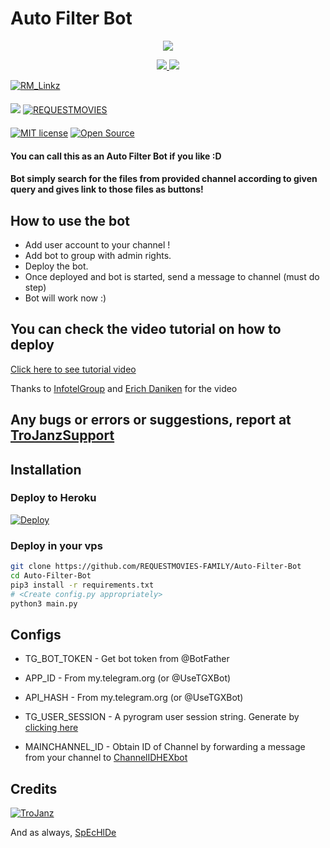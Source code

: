 # Auto Filter Bot

<p align="center">
  <a href="https://www.python.org">
    <img src="http://ForTheBadge.com/images/badges/made-with-python.svg">

  </a>
</p>
<p align="center">
  <a href="https://github.com/REQUESTMOVIES-FAMILY/Auto-Filter-Bot/stargazers">
    <img src="https://img.shields.io/github/stars/REQUESTMOVIES-FAMILY/Auto-Filter-Bot?style=social">

  </a>
  
  <a href="https://github.com/REQUESTMOVIES-FAMILY/Auto-Filter-Bot/fork">
    <img src="https://img.shields.io/github/forks/REQUESTMOVIES-FAMILY/Auto-Filter-Bot?label=Fork&style=social">

  </a>  
</p>

[![RM_Linkz](https://img.shields.io/badge/REQUESTMOVIES-Channel-orange?style=for-the-badge&logo=telegram)](https://telegram.dog/RM_MAINTENANCE)  
ㅤㅤㅤㅤㅤㅤㅤ  
[![](https://img.shields.io/badge/REQUESTMOVIES-Support-red?style=flat&logo=telegram)](https://telegram.dog/RM_MOVIESGROUP)  [![REQUESTMOVIES](https://img.shields.io/badge/REQUESTMOVIES-Website-red?style=flat&logo=CodersRank)](https://RM_MOVIESGROUP.me)  
ㅤㅤㅤㅤㅤㅤㅤ  
[![MIT license](https://img.shields.io/badge/License-MIT-blue?style=flat)](https://github.com/TroJanzHEX/Auto-Filter-Bot/blob/main/COPYING)  [![Open Source](https://badges.frapsoft.com/os/v2/open-source.svg?v=103)](https://github.com/TroJanzHEX/Auto-Filter-Bot)





#### You can call this as an Auto Filter Bot if you like :D
#### Bot simply search for the files from provided channel according to given query and gives link to those files as buttons!

## How to use the bot
* Add user account to your channel !
* Add bot to group with admin rights.
* Deploy the bot.
* Once deployed and bot is started, send a message to channel (must do step)
* Bot will work now :)


## You can check the video tutorial on how to deploy

[Click here to see tutorial video](https://youtu.be/KQVYQAOsFYY)

Thanks to [InfotelGroup](https://telegram.dog/InFoTelGroup) and [Erich Daniken](https://telegram.dog/ErichDaniken) for the video

## Any bugs or errors or suggestions, report at [TroJanzSupport](https://telegram.dog/TroJanzSupport)


## Installation

### Deploy to Heroku
[![Deploy](https://www.herokucdn.com/deploy/button.svg)](https://heroku.com/deploy?template=https://github.com/REQUESTMOVIES-FAMILY/Auto-Filter-Bot)

### Deploy in your vps
```sh
git clone https://github.com/REQUESTMOVIES-FAMILY/Auto-Filter-Bot
cd Auto-Filter-Bot
pip3 install -r requirements.txt
# <Create config.py appropriately>
python3 main.py
```

## Configs

* TG_BOT_TOKEN  - Get bot token from @BotFather

* APP_ID        - From my.telegram.org (or @UseTGXBot)

* API_HASH      - From my.telegram.org (or @UseTGXBot)

* TG_USER_SESSION  - A pyrogram user session string. Generate by [clicking here](https://repl.it/@SpEcHiDe/GenerateStringSession)

* MAINCHANNEL_ID - Obtain ID of Channel by forwarding a message from your channel to [ChannelIDHEXbot](https://telegram.dog/channelidhexbot)

## Credits

[![TroJanz](https://img.shields.io/badge/Pyrogram%20-%23F37626.svg?&style=for-the-badge&logo=telegram&logoColor=white)](https://github.com/pyrogram/pyrogram)

And as always, [SpEcHlDe](https://telegram.dog/SpEcHlDe)
